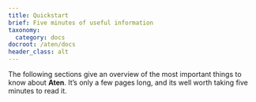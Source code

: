 ```yaml
---
title: Quickstart
brief: Five minutes of useful information
taxonomy:
  category: docs
docroot: /aten/docs
header_class: alt
---
```


The following sections give an overview of the most important things to know about **Aten**. It’s only a few pages long, and its well worth taking five minutes to read it.

